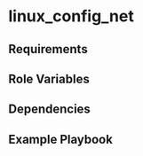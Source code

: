 linux_config_net
=========



Requirements
------------



Role Variables
--------------



Dependencies
------------



Example Playbook
----------------
